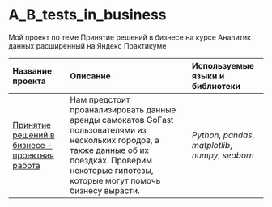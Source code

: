 # A_B_tests_in_business
Мой проект по теме Принятие решений в бизнесе на курсе Аналитик данных расширенный на Яндекс Практикуме

| Название проекта | Описание | Используемые языки и библиотеки | 
| :---------------------- | :---------------------- | :---------------------- |
| [Принятие решений в бизнесе  - проектная работа](a_b_tests_in_business) | Нам предстоит проанализировать данные аренды самокатов GoFast пользователями из нескольких городов, а также данные об их поездках. Проверим некоторые гипотезы, которые могут помочь бизнесу вырасти.| *Python*, *pandas*, *matplotlib*, *numpy*, *seaborn* |

